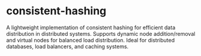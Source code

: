 # consistent-hashing
A lightweight implementation of consistent hashing for efficient data distribution in distributed systems. Supports dynamic node addition/removal and virtual nodes for balanced load distribution. Ideal for distributed databases, load balancers, and caching systems.
